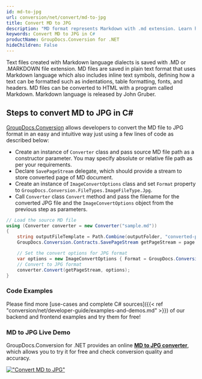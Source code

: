 ```yaml
---
id: md-to-jpg
url: conversion/net/convert/md-to-jpg
title: Convert MD to JPG
description: "MD format represents Markdown with .md extension. Learn how to convert MD to JPG file programmatically in C# language using GroupDocs.Conversion for .NET library."
keywords: Convert MD to JPG in C#
productName: GroupDocs.Conversion for .NET
hideChildren: False
---
```


Text files created with Markdown language dialects is saved with .MD or .MARKDOWN file extension. MD files are saved in plain text format that uses Markdown language which also includes inline text symbols, defining how a text can be formatted such as indentations, table formatting, fonts, and headers.  MD files can be converted to HTML with a program called Markdown. Markdown language is released by John Gruber.

## Steps to convert MD to JPG in C#

[GroupDocs.Conversion](https://products.groupdocs.com/conversion/net) allows developers to convert the MD file to JPG format in an easy and intuitive way just using a few lines of code as described below:

* Create an instance of `Converter` class and pass source MD file path as a constructor parameter. You may specify absolute or relative file path as per your requirements. 
* Declare `SavePageStream` delegate, which should provide a stream to store converted page of MD document.
* Create an instance of `ImageConvertOptions` class and set `Format` property to `GroupDocs.Conversion.FileTypes.ImageFileType.Jpg`.
* Call `Converter` class `Convert` method and pass the filename for the converted JPG file and the `ImageConvertOptions` object from the previous step as parameters.

```csharp
// Load the source MD file
using (Converter converter = new Converter("sample.md"))
{
    string outputFileTemplate = Path.Combine(outputFolder, "converted-page-{0}.jpg");
    GroupDocs.Conversion.Contracts.SavePageStream getPageStream = page => new FileStream(string.Format(outputFileTemplate, page), FileMode.Create);

    // Set the convert options for JPG format
    var options = new ImageConvertOptions { Format = GroupDocs.Conversion.FileTypes.ImageFileType.Jpg };   
    // Convert to JPG format
    converter.Convert(getPageStream, options);
}
```

### Code Examples

Please find more [use-cases and complete C# sources]({{< ref "conversion/net/developer-guide/examples-and-demos.md" >}}) of our backend and frontend examples and try them for free!

### MD to JPG Live Demo

GroupDocs.Conversion for .NET provides an online [**MD to JPG converter**](https://products.groupdocs.app/conversion/md-to-jpg), which allows you to try it for free and check conversion quality and accuracy.

[!["Convert MD to JPG"](conversion/net/images/convert-to-jpg/convert-md-to-jpg.png)](https://products.groupdocs.app/conversion/md-to-jpg)